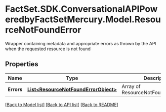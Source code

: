 # FactSet.SDK.ConversationalAPIPoweredbyFactSetMercury.Model.ResourceNotFoundError
Wrapper containing metadata and appropriate errors as thrown by the API when the requested resource is not found

## Properties

Name | Type | Description | Notes
------------ | ------------- | ------------- | -------------
**Errors** | [**List&lt;ResourceNotFoundErrorObject&gt;**](ResourceNotFoundErrorObject.md) | Array of ResourceNotFoundErrorObject | 

[[Back to Model list]](../README.md#documentation-for-models) [[Back to API list]](../README.md#documentation-for-api-endpoints) [[Back to README]](../README.md)


